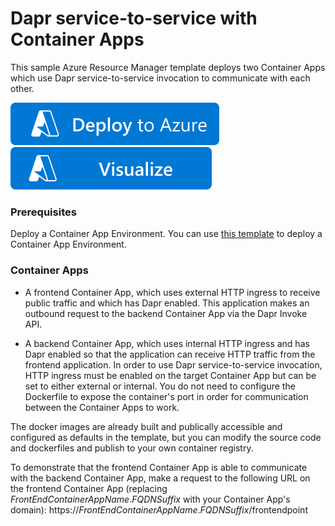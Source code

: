 # Dapr service-to-service with Container Apps
This sample Azure Resource Manager template deploys two Container Apps which use Dapr service-to-service invocation to communicate with each other.

[![Deploy To Azure](https://raw.githubusercontent.com/Azure/azure-quickstart-templates/master/1-CONTRIBUTION-GUIDE/images/deploytoazure.svg?sanitize=true)](https://portal.azure.com/#create/Microsoft.Template/uri/https%3A%2F%2Fraw.githubusercontent.com%2Fazureossd%2FContainer-Apps%2Fmaster%2FDapr%2Fserviceinvocation%2Fnodejs%2Fdeploy%2Fazuredeploy.json)  [![Visualize](https://raw.githubusercontent.com/Azure/azure-quickstart-templates/master/1-CONTRIBUTION-GUIDE/images/visualizebutton.svg?sanitize=true)](http://armviz.io/#/?load=https%3A%2F%2Fraw.githubusercontent.com%2Fazureossd%2FContainer-Apps%2Fmaster%2FDapr%2Fserviceinvocation%2Fnodejs%2Fdeploy%2Fazuredeploy.json)

### Prerequisites
Deploy a Container App Environment.
You can use [this template](https://github.com/azureossd/Container-Apps/tree/master/ContainerAppEnvironment/deploy) to deploy a Container App Environment.

### Container Apps

- A frontend Container App, which uses external HTTP ingress to receive public traffic and which has Dapr enabled. This application makes an outbound request to the backend Container App via the Dapr Invoke API.

- A backend Container App, which uses internal HTTP ingress and has Dapr enabled so that the application can receive HTTP traffic from the frontend application. In order to use Dapr service-to-service invocation, HTTP ingress must be enabled on the target Container App but can be set to either external or internal. You do not need to configure the Dockerfile to expose the container's port in order for communication between the Container Apps to work.

The docker images are already built and publically accessible and configured as defaults in the template, but you can modify the source code and dockerfiles and publish to your own container registry.

To demonstrate that the frontend Container App is able to communicate with the backend Container App, make a request to the following URL on the frontend Container App (replacing *FrontEndContainerAppName*.*FQDNSuffix* with your Container App's domain):
https://*FrontEndContainerAppName*.*FQDNSuffix*/frontendpoint